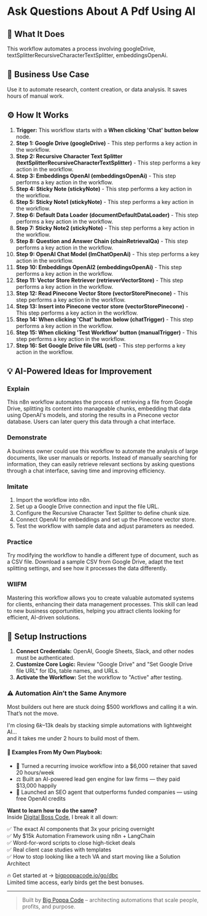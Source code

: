 # Ask Questions About A Pdf Using AI

## 🚀 What It Does
This workflow automates a process involving googleDrive, textSplitterRecursiveCharacterTextSplitter, embeddingsOpenAi.

## 💼 Business Use Case
Use it to automate research, content creation, or data analysis. It saves hours of manual work.

## ⚙️ How It Works
1.  **Trigger:** This workflow starts with a **When clicking 'Chat' button below** node.
2. **Step 1: Google Drive (googleDrive)** - This step performs a key action in the workflow.
3. **Step 2: Recursive Character Text Splitter (textSplitterRecursiveCharacterTextSplitter)** - This step performs a key action in the workflow.
4. **Step 3: Embeddings OpenAI (embeddingsOpenAi)** - This step performs a key action in the workflow.
5. **Step 4: Sticky Note (stickyNote)** - This step performs a key action in the workflow.
6. **Step 5: Sticky Note1 (stickyNote)** - This step performs a key action in the workflow.
7. **Step 6: Default Data Loader (documentDefaultDataLoader)** - This step performs a key action in the workflow.
8. **Step 7: Sticky Note2 (stickyNote)** - This step performs a key action in the workflow.
9. **Step 8: Question and Answer Chain (chainRetrievalQa)** - This step performs a key action in the workflow.
10. **Step 9: OpenAI Chat Model (lmChatOpenAi)** - This step performs a key action in the workflow.
11. **Step 10: Embeddings OpenAI2 (embeddingsOpenAi)** - This step performs a key action in the workflow.
12. **Step 11: Vector Store Retriever (retrieverVectorStore)** - This step performs a key action in the workflow.
13. **Step 12: Read Pinecone Vector Store (vectorStorePinecone)** - This step performs a key action in the workflow.
14. **Step 13: Insert into Pinecone vector store (vectorStorePinecone)** - This step performs a key action in the workflow.
15. **Step 14: When clicking 'Chat' button below (chatTrigger)** - This step performs a key action in the workflow.
16. **Step 15: When clicking 'Test Workflow' button (manualTrigger)** - This step performs a key action in the workflow.
17. **Step 16: Set Google Drive file URL (set)** - This step performs a key action in the workflow.

## 💡 AI-Powered Ideas for Improvement
### Explain
This n8n workflow automates the process of retrieving a file from Google Drive, splitting its content into manageable chunks, embedding that data using OpenAI's models, and storing the results in a Pinecone vector database. Users can later query this data through a chat interface.

### Demonstrate
A business owner could use this workflow to automate the analysis of large documents, like user manuals or reports. Instead of manually searching for information, they can easily retrieve relevant sections by asking questions through a chat interface, saving time and improving efficiency.

### Imitate
1. Import the workflow into n8n.
2. Set up a Google Drive connection and input the file URL.
3. Configure the Recursive Character Text Splitter to define chunk size.
4. Connect OpenAI for embeddings and set up the Pinecone vector store.
5. Test the workflow with sample data and adjust parameters as needed.

### Practice
Try modifying the workflow to handle a different type of document, such as a CSV file. Download a sample CSV from Google Drive, adapt the text splitting settings, and see how it processes the data differently.

### WIIFM
Mastering this workflow allows you to create valuable automated systems for clients, enhancing their data management processes. This skill can lead to new business opportunities, helping you attract clients looking for efficient, AI-driven solutions.

## 🔧 Setup Instructions
1. **Connect Credentials:** OpenAI, Google Sheets, Slack, and other nodes must be authenticated.
2. **Customize Core Logic:** Review "Google Drive" and "Set Google Drive file URL" for IDs, table names, and URLs.
3. **Activate the Workflow:** Set the workflow to "Active" after testing.

### ⚠️ Automation Ain’t the Same Anymore

Most builders out here are stuck doing $500 workflows and calling it a win.  
That’s not the move.  

I'm closing $6k–$13k deals by stacking simple automations with lightweight AI...  
and it takes me under 2 hours to build most of them.

#### 🧠 Examples From My Own Playbook:
- 🔁 Turned a recurring invoice workflow into a $6,000 retainer that saved 20 hours/week  
- ⚖️ Built an AI-powered lead gen engine for law firms — they paid $13,000 happily  
- 🚀 Launched an SEO agent that outperforms funded companies — using free OpenAI credits  

**Want to learn how to do the same?**  
Inside [Digital Boss Code](https://bigpoppacode.io/go/dbc), I break it all down:

✅ The exact AI components that 3x your pricing overnight  
✅ My $15k Automation Framework using n8n + LangChain  
✅ Word-for-word scripts to close high-ticket deals  
✅ Real client case studies with templates  
✅ How to stop looking like a tech VA and start moving like a Solution Architect  

🔥 Get started at → [bigpoppacode.io/go/dbc](https://bigpoppacode.io/go/dbc)  
Limited time access, early birds get the best bonuses.

---
> Built by [Big Poppa Code](https://bigpoppacode.io) – architecting automations that scale people, profits, and purpose.
